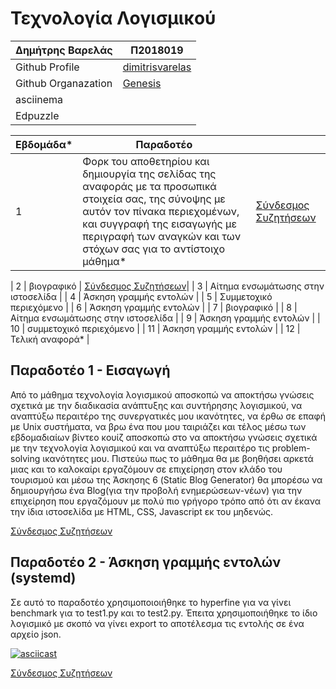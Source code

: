 # Τεχνολογία Λογισμικού 
| Δημήτρης Βαρελάς | Π2018019 |
| ----------- | ----------- |
| Github Profile | [dimitrisvarelas](https://github.com/dimitrisvarelas/) |
| Github Organazation| [Genesis](https://github.com/Genesis-The-Beginning)|
| asciinema | |
| Edpuzzle | |

| Εβδομάδα* | Παραδοτέο | |
| --- | --- | --- |
| 1 | Φορκ του αποθετηρίου και δημιουργία της σελίδας της αναφοράς με τα προσωπικά στοιχεία σας, της σύνοψης με αυτόν τον πίνακα περιεχομένων, και συγγραφή της εισαγωγής με περιγραφή των αναγκών και των στόχων σας για το αντίστοιχο μάθημα* |[Σύνδεσμος Συζητήσεων](https://github.com/courses-ionio/sw/discussions/1139) |

| 2 | βιογραφικό | [Σύνδεσμος Συζητήσεων](https://github.com/courses-ionio/sw/discussions/1244)|
| 3 | Αίτημα ενσωμάτωσης στην ιστοσελίδα |
| 4 | Άσκηση γραμμής εντολών |
| 5 | Συμμετοχικό περιεχόμενο |
| 6 | Άσκηση γραμμής εντολών |
| 7 | βιογραφικό |
| 8 | Αίτημα ενσωμάτωσης στην ιστοσελίδα |
| 9 | Άσκηση γραμμής εντολών |
| 10 | συμμετοχικό περιεχόμενο |
| 11 | Άσκηση γραμμής εντολών |
| 12 | Τελική αναφορά* |




## Παραδοτέο 1 - Εισαγωγή
Από το μάθημα τεχνολογία λογισμικού αποσκοπώ να αποκτήσω γνώσεις σχετικά με την διαδικασία ανάπτυξης και συντήρησης λογισμικού, να αναπτύξω περαιτέρο της συνεργατικές μου ικανότητες, να έρθω σε επαφή με Unix συστήματα, να βρω ένα που μου ταιριάζει και τέλος μέσω των εβδομαδιαίων βίντεο κουίζ αποσκοπώ στο να αποκτήσω γνώσεις σχετικά με την τεχνολογία λογισμικού και να αναπτύξω περαιτέρο τις problem-solving ικανότητες μου. Πιστεύω πως το μάθημα θα με βοηθήσει αρκετά  μιας και το καλοκαίρι εργαζόμουν σε επιχείρηση στον κλάδο του τουρισμού και μέσω της Άσκησης 6 (Static Blog Generator) θα μπορέσω να δημιουργήσω ένα Blog(για την προβολή ενημερώσεων-νέων) για την επιχείρηση που εργαζόμουν με πολύ πιο γρήγορο τρόπο από ότι αν έκανα την ίδια ιστοσελίδα με HTML, CSS, Javascript εκ του μηδενώς.

[Σύνδεσμος Συζητήσεων](https://github.com/courses-ionio/sw/discussions/1139)

## Παραδοτέο 2 - Άσκηση γραμμής εντολών (systemd)
Σε αυτό το παραδοτέο χρησιμοποιοιήθηκε το hyperfine για να γίνει benchmark για το test1.py και το test2.py. Έπειτα χρησιμοποιήθηκε το ίδιο λογισμικό με σκοπό να γίνει export το αποτέλεσμα τις εντολής σε ένα αρχείο json.

[![asciicast](https://asciinema.org/a/9LGfqS8NkLGI7nK8Rua4TGhrx.svg)](https://asciinema.org/a/9LGfqS8NkLGI7nK8Rua4TGhrx)

[Σύνδεσμος Συζητήσεων](https://github.com/courses-ionio/sw/discussions/1244)
